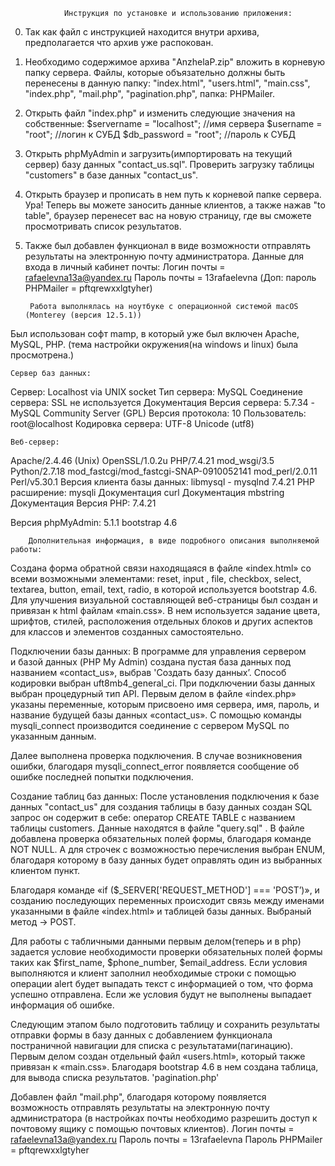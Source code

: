                 
                Инструкция по установке и использованию приложения:
0. Так как файл с инструкцией находится внутри архива, предполагается что архив уже распокован.
1. Необходимо содержимое архива "AnzhelaP.zip" вложить в корневую папку сервера.
    Файлы, которые объязательно должны быть перенесены в данную папку:
    "index.html", "users.html", "main.css", "index.php", "mail.php", "pagination.php", папка: PHPMailer.

2. Открыть файл "index.php" и изменить следующие значения на собственные:
    $servername = "localhost"; //имя сервера
    $username = "root";        //логин к СУБД
    $db_password = "root";     //пароль к СУБД

3. Открыть phpMyAdmin и загрузить(импортировать на текущий сервер) базу данных "contact_us.sql". 
Проверить загрузку таблицы "customers" в базе данных "contact_us".

4. Открыть браузер и прописать в нем путь к корневой папке сервера. Ура! Теперь вы можете заносить данные клиентов, а также нажав "to table", браузер перенесет вас на новую страницу, где вы сможете просмотривать список результатов.

5. Также был добавлен функционал в виде возможности отправлять результаты на электронную почту администратора. 
Данные для входа в личный кабинет почты:
    Логин почты = rafaelevna13a@yandex.ru
    Пароль почты = 13rafaelevna
    (Доп: пароль PHPMailer = pftqrewxxlgtyher)


        Работа выполнялась на ноутбуке с операционной системой macOS (Monterey (версия 12.5.1))
Был использован софт mamp, в который уже был включен Apache, MySQL, PHP. 
(тема настройки окружения(на windows и linux) была просмотрена.)

    Сервер баз данных:
Сервер: Localhost via UNIX socket
Тип сервера: MySQL
Соединение сервера: SSL не используется Документация
Версия сервера: 5.7.34 - MySQL Community Server (GPL)
Версия протокола: 10
Пользователь: root@localhost
Кодировка сервера: UTF-8 Unicode (utf8)

    Веб-сервер:
Apache/2.4.46 (Unix) OpenSSL/1.0.2u PHP/7.4.21 mod_wsgi/3.5 Python/2.7.18 mod_fastcgi/mod_fastcgi-SNAP-0910052141 mod_perl/2.0.11 Perl/v5.30.1
Версия клиента базы данных: libmysql - mysqlnd 7.4.21
PHP расширение: mysqli  Документация curl  Документация mbstring  Документация
Версия PHP: 7.4.21 

Bерсия phpMyAdmin: 5.1.1
bootstrap 4.6



		Дополнительная информация, в виде подробного описания выполняемой работы:
Cоздана форма обратной связи находящаяся в файле «index.html» со всеми возможными элементами: reset, input , file, checkbox, select, textarea, button, email, text, radio, в которой используется bootstrap 4.6. 
Для улучшения визуальной составляющей веб-страницы был создан и привязан к html файлам «main.css». В нем используется задание цвета, шрифтов, стилей, расположения отдельных блоков и других аспектов для классов и элементов созданных самостоятельно.

Подключении базы данных:
В программе для управления сервером и базой данных (PHP My Admin) создана пустая база данных под названием «contact_us»,  выбрав 'Создать базу данных’.  Способ кодировки выбран uft8mb4_general_ci.  При подключении базы данных  выбран процедурный тип API.  Первым делом в файле «index.php» указаны переменные, которым присвоено имя сервера, имя, пароль, и название будущей базы данных «contact_us».  С помощью команды mysqli_connect производится соединение с сервером MySQL по указанным данным.

Далее выполнена проверка подключения. В случае возникновения ошибки, благодаря mysqli_connect_error  появляется сообщение об ошибке последней попытки подключения. 

Создание таблиц баз данных:
После установления подключения к базе данных "contact_us" для создания таблицы в базу данных создан SQL запрос он содержит в себе: оператор CREATE TABLE с названием таблицы customers. Данные находятся в файле "query.sql" .
В файле добавлена проверка обязательных полей формы, благодаря команде NOT NULL. А для строчек с возможностью перечисления выбран ENUM, благодаря которому в базу данных будет оправлять один из выбранных клиентом пункт.

Благодаря команде   «if ($_SERVER['REQUEST_METHOD'] === 'POST’)»,  и созданию последующих переменных происходит связь между именами указанными в файле «index.html» и таблицей базы данных.
Выбраный метод -> POST.

Для работы с табличными данными первым делом(теперь и в php) задается условие необходимости проверки обязательных полей формы таких как $first_name, $phone_number, $email_address. Если условия выполняются и клиент заполнил необходимые строки с помощью операции alert будет выпадать текст с информацией о том, что форма успешно отправлена. 
Если же условия будут не выполнены выпадает информация об ошибке.

Следующим этапом было подготовить таблицу и сохранить результаты отправки формы в базу данных с добавлением функционала постраничной навигации для списка с результатами(пагинацию).
Первым делом создан отдельный файл «users.html», который также привязан к «main.css». Благодаря bootstrap 4.6 в нем создана таблица, для вывода списка результатов. 
'pagination.php'

Добавлен файл "mail.php", благодаря которому появляется возможность отправлять результаты на электронную почту администратора (в настройках почты необходимо разрешить доступ к почтовому ящику с помощью почтовых клиентов).
Логин почты = rafaelevna13a@yandex.ru
Пароль почты = 13rafaelevna
Пароль PHPMailer = pftqrewxxlgtyher
